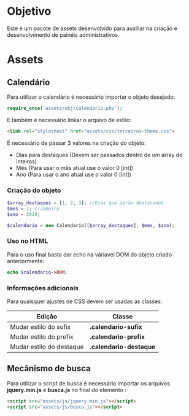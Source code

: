 # Objetivo

Este é um pacote de assets desenvolvido para auxiliar na criação e desenvolvimento de painéis administrativos.

# Assets

## Calendário
Para utilizar o calendário é necessário importar o objeto desejado:
```php
require_once('assets/obj/calendario.php');
```

E também é necessário linkar o arquivo de estilo:
```html
<link rel="stylesheet" href="assets/css/terceiros-theme.css">
```
É necessário de passar 3 valores na criação do objeto:
* Dias para destaques (Devem ser passados dentro de um array de inteiros)
* Mês (Para usar o mês atual use o valor 0 [int])
* Ano (Para usar o ano atual use o valor 0 [int])

### Criação do objeto

```php
$array_destaques = [1, 2, 3]; //Dias que serão destacados
$mes = 1; //Janeiro
$ano = 2020;

$calendario = new Calendario([$array_destaques], $mes, $ano);
```

### Uso no HTML
Para o uso final basta dar echo na váriavel DOM do objeto criado anteriormente:

```php
echo $calendario->DOM;
```

### Informações adicionais
Para quaisquer ajustes de CSS devem ser usadas as classes:

| Edição | Classe |
|--------|--------|
| Mudar estilo do sufix    | **.calendario-sufix** |
| Mudar estilo do prefix   | **.calendario-prefix** |
| Mudar estilo do destaque | **.calendario-destaque** |

## Mecânismo de busca
Para utilizar o script de busca é necessário importar os arquivos **jquery.min.js** e **busca.js** no final do elemento *<body>* :

```html
<script src="assets/js/jquery.min.js"></script>
<script src="assets/js/busca.js"></script>
```